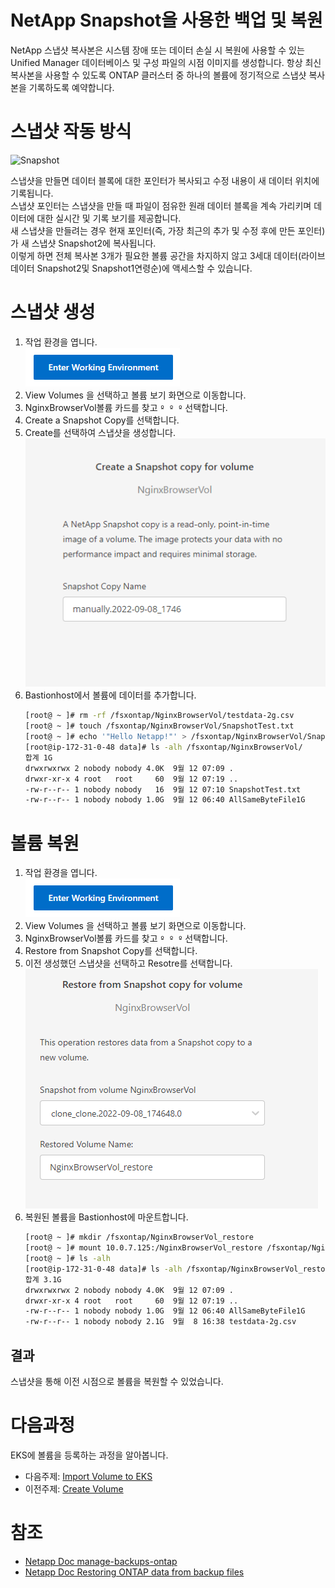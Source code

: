 # NetApp Snapshot을 사용한 백업 및 복원
NetApp 스냅샷 복사본은 시스템 장애 또는 데이터 손실 시 복원에 사용할 수 있는 Unified Manager 데이터베이스 및 구성 파일의 시점 이미지를 생성합니다. 항상 최신 복사본을 사용할 수 있도록 ONTAP 클러스터 중 하나의 볼륨에 정기적으로 스냅샷 복사본을 기록하도록 예약합니다.

# 스냅샷 작동 방식
![Snapshot](https://docs.microsoft.com/ko-kr/azure/media/azure-netapp-files/single-file-snapshot-restore-four.png)

스냅샷을 만들면 데이터 블록에 대한 포인터가 복사되고 수정 내용이 새 데이터 위치에 기록됩니다. </br>
스냅샷 포인터는 스냅샷을 만들 때 파일이 점유한 원래 데이터 블록을 계속 가리키며 데이터에 대한 실시간 및 기록 보기를 제공합니다. </br>
새 스냅샷을 만들려는 경우 현재 포인터(즉, 가장 최근의 추가 및 수정 후에 만든 포인터)가 새 스냅샷 Snapshot2에 복사됩니다. </br>
이렇게 하면 전체 복사본 3개가 필요한 볼륨 공간을 차지하지 않고 3세대 데이터(라이브 데이터 Snapshot2및 Snapshot1연령순)에 액세스할 수 있습니다.

# 스냅샷 생성
1. 작업 환경을 엽니다.</br>
![Enter](./images/EnterWorkingEnviroment.png)
2. View Volumes 을 선택하고 볼륨 보기 화면으로 이동합니다.
3. NginxBrowserVol볼륨 카드를 찾고 ```º º º``` 선택합니다.
4. Create a Snapshot Copy를 선택합니다.
5. Create를 선택하여 스냅샷을 생성합니다.</br>
![snapshot](./images/snapshot.png)
6. Bastionhost에서 볼륨에 데이터를 추가합니다.
    ```bash
    [root@ ~ ]# rm -rf /fsxontap/NginxBrowserVol/testdata-2g.csv
    [root@ ~ ]# touch /fsxontap/NginxBrowserVol/SnapshotTest.txt
    [root@ ~ ]# echo '"Hello Netapp!"' > /fsxontap/NginxBrowserVol/SnapshotTest.txt
    [root@ip-172-31-0-48 data]# ls -alh /fsxontap/NginxBrowserVol/
    합계 1G
    drwxrwxrwx 2 nobody nobody 4.0K  9월 12 07:09 .
    drwxr-xr-x 4 root   root     60  9월 12 07:19 ..
    -rw-r--r-- 1 nobody nobody   16  9월 12 07:10 SnapshotTest.txt
    -rw-r--r-- 1 nobody nobody 1.0G  9월 12 06:40 AllSameByteFile1G
    ```

# 볼륨 복원
1. 작업 환경을 엽니다.</br>
![Enter](./images/EnterWorkingEnviroment.png)
2. View Volumes 을 선택하고 볼륨 보기 화면으로 이동합니다.
3. NginxBrowserVol볼륨 카드를 찾고 ```º º º``` 선택합니다.
4. Restore from Snapshot Copy를 선택합니다.
5. 이전 생성했던 스냅샷을 선택하고 Resotre를 선택합니다.</br>
![restore](./images/restore.png)
6. 복원된 볼륨을 Bastionhost에 마운트합니다.
    ```bash
    [root@ ~ ]# mkdir /fsxontap/NginxBrowserVol_restore
    [root@ ~ ]# mount 10.0.7.125:/NginxBrowserVol_restore /fsxontap/NginxBrowserVol_restore
    [root@ ~ ]# ls -alh
    [root@ip-172-31-0-48 data]# ls -alh /fsxontap/NginxBrowserVol_restore/
    합계 3.1G
    drwxrwxrwx 2 nobody nobody 4.0K  9월 12 07:09 .
    drwxr-xr-x 4 root   root     60  9월 12 07:19 ..
    -rw-r--r-- 1 nobody nobody 1.0G  9월 12 06:40 AllSameByteFile1G
    -rw-r--r-- 1 nobody nobody 2.1G  9월  8 16:38 testdata-2g.csv
    ```

## 결과
스냅샷을 통해 이전 시점으로 볼륨을 복원할 수 있었습니다.

# 다음과정
EKS에 볼륨을 등록하는 과정을 알아봅니다.</br>
- 다음주제: [Import Volume to EKS](../FSXforOntap/ImportVolumeToEKS.md)
- 이전주제: [Create Volume](../FSXforOntap/StorageEfficiency.md)

# 참조
- [Netapp Doc manage-backups-ontap](https://docs.netapp.com/us-en/cloud-manager-backup-restore/task-manage-backups-ontap.html#adding-a-new-backup-policy)
- [Netapp Doc Restoring ONTAP data from backup files](https://docs.netapp.com/us-en/cloud-manager-backup-restore/task-restore-backups-ontap.html#the-restore-dashboard)
